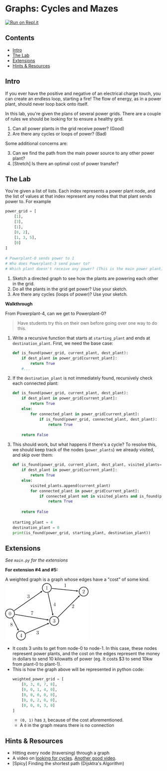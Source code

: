 # Graphs: Cycles and Mazes

[![Run on Repl.it](https://repl.it/badge/github/upperlinecode/<INSERT_GITHUB_EXTENSION>)](https://repl.it/github/upperlinecode/<INSERT_GITHUB_EXTENSION>)

## Contents

- [Intro](#intro)
- [The Lab](#the-lab)
- [Extensions](#extensions)
- [Hints & Resources](#hints--resources)

## Intro

If you ever have the positive and negative of an electrical charge touch, you can create an endless loop, starting a fire! The flow of energy, as in a power plant, should never loop back onto itself. 

In this lab, you're given the plans of several power grids. There are a couple of rules we should be looking for to ensure a healthy grid.

1. Can all power plants in the grid receive power? (Good)
2. Are there any cycles or loops of power? (Bad)

Some additional concerns are:

3. Can we find the path from the main power source to any other power plant?
4. [Stretch] Is there an optimal cost of power transfer?

## The Lab

You're given a list of lists. Each index represents a power plant node, and the list of values at that index represent any nodes that that plant sends power to. For example
```py
power_grid = [
    [1],
    [3],
    [1],
    [0, 2],
    [1, 3, 5],
    [0]
]

# Powerplant-0 sends power to 1
# Who does Powerplant-3 send power to?
# Which plant doesn't receive any power? (This is the main power plant)
```

1. Sketch a directed graph to see how the plants are powering each other in the grid.
2. Do all the plants in the grid get power? Use your sketch.
3. Are there any cycles (loops of power)? Use your sketch.

**Walkthrough**

From Powerplant-4, can we get to Powerplant-0?

> Have students try this on their own before going over one way to do this.

1.  Write a recursive function that starts at `starting_plant` and ends at `destination_plant`. First, we need the base case:
    ```py
    def is_found(power_grid, current_plant, dest_plant):
        if dest_plant in power_grid[current_plant]:
            return True
        #...
    ```

2. If the `destination_plant` is not immediately found, recursively check each connected plant:
    ```py
    def is_found(power_grid, current_plant, dest_plant):
        if dest_plant in power_grid[current_plant]:
            return True
        else:
            for connected_plant in power_grid[current_plant]:
                if is_found(power_grid, connected_plant, dest_plant):
                    return True
            
        return False
    ```

3. This should work, but what happens if there's a cycle? To resolve this, we should keep track of the nodes (`power_plants`) we already visited, and skip over them:
    ```py
    def is_found(power_grid, current_plant, dest_plant, visited_plants=[]):
        if dest_plant in power_grid[current_plant]:
            return True
        else:
            visited_plants.append(current_plant)
            for connected_plant in power_grid[current_plant]:
                if connected_plant not in visited_plants and is_found(power_grid, connected_plant, dest_plant, visited_plants):
                    return True
            
        return False

    starting_plant = 4
    destination_plant = 0
    print(is_found(power_grid, starting_plant, destination_plant))
    ```

## Extensions

_See `main.py` for the extensions_


**For extension #4 and #5:**

A weighted graph is a graph whose edges have a "cost" of some kind.
![](./grid5.png)
- It costs 3 units to get from node-0 to node-1. In this case, these nodes represent power plants, and the cost on the edges represent the money in dollars to send 10 kilowatts of power (eg. It costs $3 to send 10kw from plant-0 to plant-1).
- This is how the graph above will be represented in python code:
    ```py
    weighted_power_grid = [
        [0, 3, 0, 7, 8],
        [0, 0, 1, 4, 0],
        [0, 0, 0, 0, 0],
        [0, 0, 2, 0, 0],
        [0, 0, 0, 3, 0]
    ]
    ```
    - `(0, 1)` has `3`, because of the cost aforementioned.
    - A `0` in the graph means there is no connection

## Hints & Resources

- Hitting every node (traversing) through a graph
- A video on [looking for cycles](https://www.youtube.com/watch?v=L0DcePeWHnM). [Another good video](https://www.youtube.com/watch?v=0dJmTuMrUZM).
- [Spicy] Finding the shortest path (Dijsktra's Algorithm)